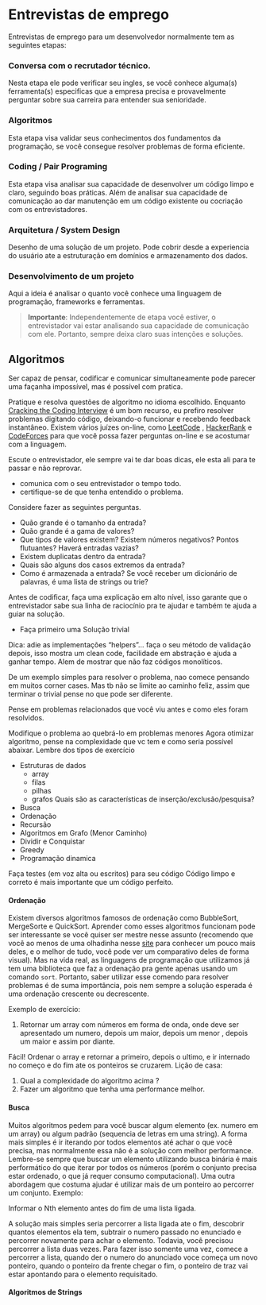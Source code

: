 # Entrevistas de emprego

Entrevistas de emprego para um desenvolvedor normalmente tem as seguintes etapas:

### Conversa com o recrutador técnico.
Nesta etapa ele pode verificar seu ingles, se você conhece alguma(s) ferramenta(s) especificas que a empresa precisa e provavelmente perguntar sobre sua carreira para entender sua senioridade.
### Algoritmos
Esta etapa visa validar seus conhecimentos dos fundamentos da programação, se você consegue resolver problemas de forma eficiente.
### Coding / Pair Programing
Esta etapa visa analisar sua capacidade de desenvolver um código limpo e claro, seguindo boas práticas. Além de analisar sua capacidade de comunicação ao dar manutenção em um código existente ou cocriação com os entrevistadores.
### Arquitetura / System Design
Desenho de uma solução de um projeto.  Pode cobrir desde a experiencia do usuário ate a estruturação em domínios e armazenamento dos dados. 
### Desenvolvimento de um projeto
Aqui a ideia é analisar o quanto você conhece uma linguagem de programação, frameworks e ferramentas.

> **Importante**: Independentemente de etapa você estiver, o entrevistador vai estar analisando sua capacidade de comunicação com ele. Portanto, sempre deixa claro suas intenções e soluções.


## Algoritmos
Ser capaz de pensar, codificar e comunicar simultaneamente pode parecer uma façanha impossível, mas é possível com pratica.

Pratique e resolva questões de algoritmo no idioma escolhido. Enquanto [Cracking the Coding Interview](http://www.crackingthecodinginterview.com/) é um bom recurso, eu prefiro resolver problemas digitando código, deixando-o funcionar e recebendo feedback instantâneo. Existem vários juízes on-line, como [LeetCode](https://leetcode.com/) , [HackerRank](https://www.hackerrank.com/) e [CodeForces](http://codeforces.com/) para que você possa fazer perguntas on-line e se acostumar com a linguagem.
  
Escute o entrevistador, ele sempre vai te dar boas dicas, ele esta ali para te passar e não reprovar.
- comunica com o seu entrevistador o tempo todo.
- certifique-se de que tenha entendido o problema.

Considere fazer as seguintes perguntas.
-   Quão grande é o tamanho da entrada?
-   Quão grande é a gama de valores?
-   Que tipos de valores existem? Existem números negativos? Pontos flutuantes? Haverá entradas vazias?
-   Existem duplicatas dentro da entrada?
-   Quais são alguns dos casos extremos da entrada?
-   Como é armazenada a entrada? Se você receber um dicionário de palavras, é uma lista de strings ou trie?

Antes de codificar, faça uma explicação em alto nível, isso garante que o entrevistador sabe sua linha de raciocínio pra te ajudar e também te ajuda a guiar na solução.

- Faça primeiro uma Solução trivial

Dica: adie as implementações “helpers”… faça o seu método de validação depois, isso mostra um clean code, facilidade em abstração e ajuda a ganhar tempo. Alem de mostrar que não faz códigos monolíticos.

De um exemplo simples para resolver o problema, nao comece pensando em muitos corner cases. Mas tb não se limite ao caminho feliz, assim que terminar o trivial pense no que pode ser diferente.

Pense em problemas relacionados que você viu antes e como eles foram resolvidos.

Modifique o problema ao quebrá-lo em problemas menores
Agora otimizar algoritmo, pense na complexidade que vc tem e como seria possível abaixar.
Lembre dos tipos de exercício
- Estruturas de dados
	- array
	- filas
	- pilhas
	- grafos
Quais são as características de inserção/exclusão/pesquisa?
- Busca
- Ordenação
- Recursão
- Algoritmos em Grafo (Menor Caminho)
- Dividir e Conquistar
- Greedy
- Programação dinamica
 
Faça testes (em voz alta ou escritos) para seu código
Código limpo e correto é mais importante que um código perfeito.

  

#### Ordenação

Existem diversos algoritmos famosos de ordenação como BubbleSort, MergeSorte e QuickSort. Aprender como esses algoritmos funcionam pode ser interessante se você quiser ser mestre nesse assunto (recomendo que você ao menos de uma olhadinha nesse [site](https://www.toptal.com/developers/sorting-algorithms) para conhecer um pouco mais deles, e o melhor de tudo, você pode ver um comparativo deles de forma visual).  Mas na vida real, as linguagens de programação que utilizamos já tem uma biblioteca que faz a ordenação pra gente apenas usando um comando `sort`. Portanto, saber utilizar esse comendo para resolver problemas é de suma importância, pois nem sempre a solução esperada é uma ordenação crescente ou decrescente.

Exemplo de exercício:

1) Retornar um array com números em forma de onda, onde deve ser apresentado um numero, depois um maior, depois um menor , depois um maior e assim por diante.

Fácil! Ordenar o array e retornar a primeiro, depois o ultimo, e ir internado no começo e do fim ate os ponteiros se cruzarem.
Lição de casa:
1) Qual a complexidade do algoritmo acima ?
2) Fazer um algoritmo que tenha uma performance melhor.

#### Busca

Muitos algoritmos pedem para você buscar algum elemento (ex. numero em um array) ou algum padrão (sequencia de letras em uma string). A forma mais simples é ir iterando por todos elementos até achar o que você precisa, mas normalmente essa não é a solução com melhor performance.  Lembre-se sempre que buscar um elemento utilizando busca binária é mais performático do que iterar por todos os números (porém o conjunto precisa estar ordenado, o que já requer consumo computacional). Uma outra abordagem que costuma ajudar é utilizar mais de um ponteiro ao percorrer um conjunto. Exemplo:

Informar o Nth elemento antes do fim de uma lista ligada.

A solução mais simples seria percorrer a lista ligada ate o fim, descobrir quantos elementos ela tem, subtrair o numero passado no enunciado e percorrer novamente para achar o elemento. Todavia, você precisou percorrer a lista duas vezes. Para fazer isso somente uma vez, comece a percorrer a lista, quando der o numero do anunciado voce começa um novo ponteiro, quando o ponteiro da frente chegar o fim, o ponteiro de traz vai estar apontando para o elemento requisitado.

#### Algoritmos de Strings
